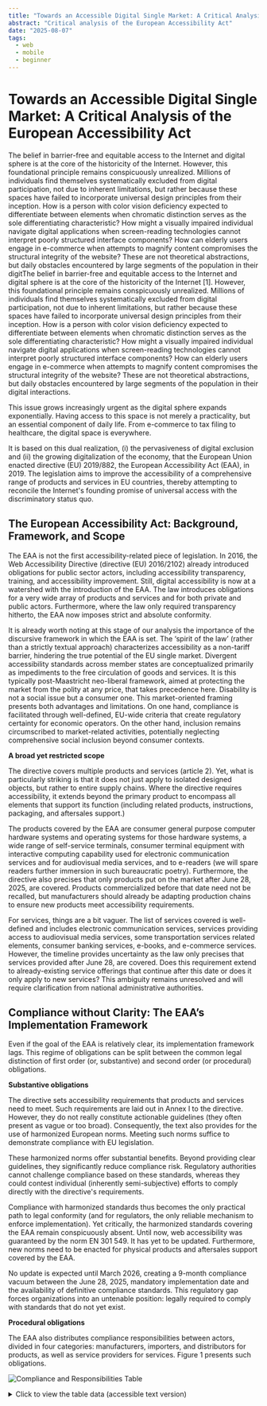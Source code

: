 ```yaml
---
title: "Towards an Accessible Digital Single Market: A Critical Analysis of the European Accessibility Act"
abstract: "Critical analysis of the European Accessibility Act"
date: "2025-08-07"
tags:
  - web
  - mobile
  - beginner
---
```


# Towards an Accessible Digital Single Market: A Critical Analysis of the European Accessibility Act

The belief in barrier-free and equitable access to the Internet and digital sphere is at the core of the historicity of the Internet. However, this foundational principle remains conspicuously unrealized. Millions of individuals find themselves systematically excluded from digital participation, not due to inherent limitations, but rather because these spaces have failed to incorporate universal design principles from their inception. How is a person with color vision deficiency expected to differentiate between elements when chromatic distinction serves as the sole differentiating characteristic? How might a visually impaired individual navigate digital applications when screen-reading technologies cannot interpret poorly structured interface components? How can elderly users engage in e-commerce when attempts to magnify content compromises the structural integrity of the website? These are not theoretical abstractions, but daily obstacles encountered by large segments of the population in their digitThe belief in barrier-free and equitable access to the Internet and digital sphere is at the core of the historicity of the Internet [1]. However, this foundational principle remains conspicuously unrealized. Millions of individuals find themselves systematically excluded from digital participation, not due to inherent limitations, but rather because these spaces have failed to incorporate universal design principles from their inception. How is a person with color vision deficiency expected to differentiate between elements when chromatic distinction serves as the sole differentiating characteristic? How might a visually impaired individual navigate digital applications when screen-reading technologies cannot interpret poorly structured interface components? How can elderly users engage in e-commerce when attempts to magnify content compromises the structural integrity of the website? These are not theoretical abstractions, but daily obstacles encountered by large segments of the population in their digital interactions.

This issue grows increasingly urgent as the digital sphere expands exponentially. Having access to this space is not merely a practicality, but an essential component of daily life. From e-commerce to tax filing to healthcare, the digital space is everywhere.

It is based on this dual realization, (i) the pervasiveness of digital exclusion and (ii) the growing digitalization of the economy, that the European Union enacted directive (EU) 2019/882, the European Accessibility Act (EAA), in 2019. The legislation aims to improve the accessibility of a comprehensive range of products and services in EU countries, thereby attempting to reconcile the Internet's founding promise of universal access with the discriminatory status quo.

## The European Accessibility Act: Background, Framework, and Scope

The EAA is not the first accessibility-related piece of legislation. In 2016, the Web Accessibility Directive (directive (EU) 2016/2102) already introduced obligations for public sector actors, including accessibility transparency, training, and accessibility improvement. Still, digital accessibility is now at a watershed with the introduction of the EAA. The law introduces obligations for a very wide array of products and services and for both private and public actors. Furthermore, where the law only required transparency hitherto, the EAA now imposes strict and absolute conformity. 

It is already worth noting at this stage of our analysis the importance of the discursive framework in which the EAA is set. The ‘spirit of the law’ (rather than a strictly textual approach) characterizes accessibility as a non-tariff barrier, hindering the true potential of the EU single market. Divergent accessibility standards across member states are conceptualized primarily as impediments to the free circulation of goods and services. It is this typically post-Maastricht neo-liberal framework, aimed at protecting the market from the polity at any price, that takes precedence here. Disability is not a social issue but a consumer one. This market-oriented framing presents both advantages and limitations. On one hand, compliance is facilitated through well-defined, EU-wide criteria that create regulatory certainty for economic operators. On the other hand, inclusion remains circumscribed to market-related activities, potentially neglecting comprehensive social inclusion beyond consumer contexts.

**A broad yet restricted scope**

The directive covers multiple products and services (article 2). Yet, what is particularly striking is that it does not just apply to isolated designed objects, but rather to entire supply chains. Where the directive requires accessibility, it extends beyond the primary product to encompass all elements that support its function (including related products, instructions, packaging, and aftersales support.)

The products covered by the EAA are consumer general purpose computer hardware systems and operating systems for those hardware systems, a wide range of self-service terminals, consumer terminal equipment with interactive computing capability used for electronic communication services and for audiovisual media services, and to e-readers (we will spare readers further immersion in such bureaucratic poetry). Furthermore, the directive also precises that only products put on the market after June 28, 2025, are covered. Products commercialized before that date need not be recalled, but manufacturers should already be adapting production chains to ensure new products meet accessibility requirements.

For services, things are a bit vaguer. The list of services covered is well-defined and includes electronic communication services, services providing access to audiovisual media services, some transportation services related elements, consumer banking services, e-books, and e-commerce services. However, the timeline provides uncertainty as the law only precises that services provided after June 28, are covered. Does this requirement extend to already-existing service offerings that continue after this date or does it only apply to new services? This ambiguity remains unresolved and will require clarification from national administrative authorities.

## Compliance without Clarity: The EAA’s Implementation Framework

Even if the goal of the EAA is relatively clear, its implementation framework lags. This regime of obligations can be split between the common legal distinction of first order (or, substantive) and second order (or procedural) obligations. 

**Substantive obligations**

The directive sets accessibility requirements that products and services need to meet. Such requirements are laid out in Annex I to the directive. However, they do not really constitute actionable guidelines (they often present as vague or too broad). Consequently, the text also provides for the use of harmonized European norms. Meeting such norms suffice to demonstrate compliance with EU legislation.

These harmonized norms offer substantial benefits. Beyond providing clear guidelines, they significantly reduce compliance risk. Regulatory authorities cannot challenge compliance based on these standards, whereas they could contest individual (inherently semi-subjective) efforts to comply directly with the directive's requirements.

Compliance with harmonized standards thus becomes the only practical path to legal conformity (and for regulators, the only reliable mechanism to enforce implementation). Yet critically, the harmonized standards covering the EAA remain conspicuously absent. Until now, web accessibility was guaranteed by the norm EN 301 549. It has yet to be updated. Furthermore, new norms need to be enacted for physical products and aftersales support covered by the EAA. 

No update is expected until March 2026, creating a 9-month compliance vacuum between the June 28, 2025, mandatory implementation date and the availability of definitive compliance standards. This regulatory gap forces organizations into an untenable position: legally required to comply with standards that do not yet exist.

**Procedural obligations**

The EAA also distributes compliance responsibilities between actors, divided in four categories: manufacturers, importers, and distributors for products, as well as service providers for services. Figure 1 presents such obligations.

![Compliance and Responsibilities Table](path/to/your/table-image.png)

<details>
<summary>Click to view the table data (accessible text version)</summary>
